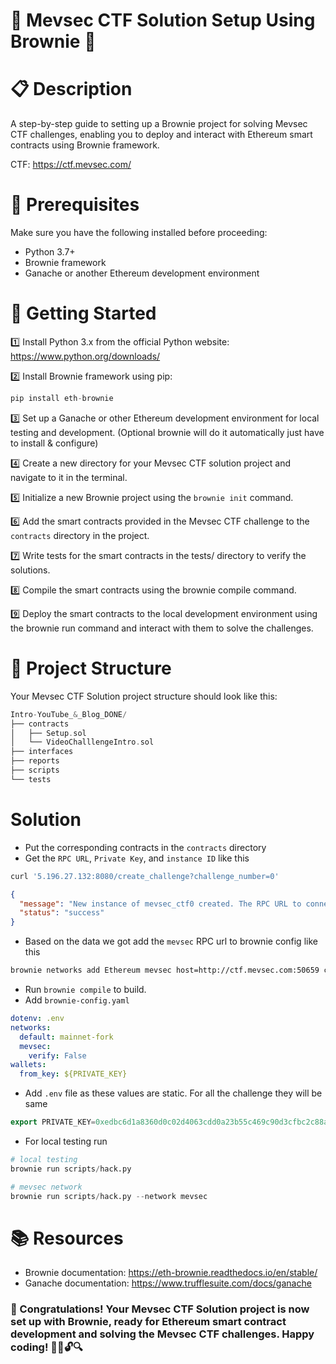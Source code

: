 # 🔨 Mevsec CTF Solution Setup Using Brownie 🔧

# 📋 Description

A step-by-step guide to setting up a Brownie project for solving Mevsec CTF challenges, enabling you to deploy and interact with Ethereum smart contracts using Brownie framework.

CTF: https://ctf.mevsec.com/

# 📝 Prerequisites

Make sure you have the following installed before proceeding:

- Python 3.7+
- Brownie framework
- Ganache or another Ethereum development environment

# 🚀 Getting Started

1️⃣ Install Python 3.x from the official Python website: https://www.python.org/downloads/

2️⃣ Install Brownie framework using pip:

```s
pip install eth-brownie
```

3️⃣ Set up a Ganache or other Ethereum development environment for local testing and development. (Optional brownie will do it automatically just have to install & configure)

4️⃣ Create a new directory for your Mevsec CTF solution project and navigate to it in the terminal.

5️⃣ Initialize a new Brownie project using the `brownie init` command.

6️⃣ Add the smart contracts provided in the Mevsec CTF challenge to the `contracts` directory in the project.

7️⃣ Write tests for the smart contracts in the tests/ directory to verify the solutions.

8️⃣ Compile the smart contracts using the brownie compile command.

9️⃣ Deploy the smart contracts to the local development environment using the brownie run command and interact with them to solve the challenges.

# 📂 Project Structure

Your Mevsec CTF Solution project structure should look like this:

```cpp
Intro-YouTube_&_Blog_DONE/
├── contracts
│   ├── Setup.sol
│   └── VideoChalllengeIntro.sol
├── interfaces
├── reports
├── scripts
└── tests
```

# Solution

- Put the corresponding contracts in the `contracts` directory
- Get the `RPC URL`, `Private Key`, and `instance ID` like this

```sh
curl '5.196.27.132:8080/create_challenge?challenge_number=0'
```

```json
{
  "message": "New instance of mevsec_ctf0 created. The RPC URL to connect to this private blockchain is  http://ctf.mevsec.com:50659. The Setup contract has been deployed at the following address: 0x876807312079af775c49c916856A2D65f904e612. If you need to deploy a contract or send a tx you can use the account 0x133756e1688E475c401d1569565e8E16E65B1337 with the private key 0xedbc6d1a8360d0c02d4063cdd0a23b55c469c90d3cfbc2c88a015f9dd92d22b3. Please don't forget you will need the following ID to flag => 662a97aa2ca4263410b6ea03cfd0fe818f44d35c9bf79bd64ac72c846218fea3. Be careful the instance will stop automatically after 20 minutes..",
  "status": "success"
}
```

- Based on the data we got add the `mevsec` RPC url to brownie config like this

```sh
brownie networks add Ethereum mevsec host=http://ctf.mevsec.com:50659 chainid=1337
```

- Run `brownie compile` to build.
- Add `brownie-config.yaml`

```yml
dotenv: .env
networks:
  default: mainnet-fork
  mevsec:
    verify: False
wallets:
  from_key: ${PRIVATE_KEY}
```

- Add `.env` file as these values are static. For all the challenge they will be same

```cpp
export PRIVATE_KEY=0xedbc6d1a8360d0c02d4063cdd0a23b55c469c90d3cfbc2c88a015f9dd92d22b3
```

- For local testing run

```py
# local testing
brownie run scripts/hack.py

# mevsec network
brownie run scripts/hack.py --network mevsec
```

# 📚 Resources

- Brownie documentation: https://eth-brownie.readthedocs.io/en/stable/
- Ganache documentation: https://www.trufflesuite.com/docs/ganache

### 🎉 Congratulations! Your Mevsec CTF Solution project is now set up with Brownie, ready for Ethereum smart contract development and solving the Mevsec CTF challenges. Happy coding! 🚀💡🔓🔍
